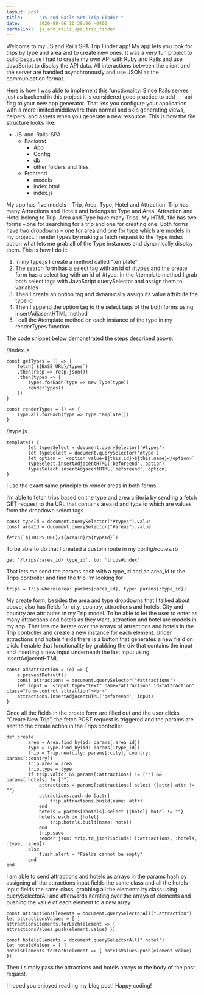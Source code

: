 ```yaml
---
layout: post
title:      "JS and Rails SPA Trip Finder "
date:       2020-08-06 10:39:06 -0400
permalink:  js_and_rails_spa_trip_finder
---
```



Welcome to my JS and Rails SPA Trip Finder app! My app lets you look for trips by type and area and to create new ones. It was a very fun project to build because I had to create my own API with Ruby and Rails and use JavaScript to display the API data. All interactions between the client and the server are handled asynchronously and use JSON as the communication format.

Here is how I was able to implement this functionality.
Since Rails serves just as backend in this project it is considered good practice to add  - - api flag to your new app generator. That lets you configure your application with a more limited middleware than normal and skip generating views, helpers, and assets when you generate a new resource. This is how the file structure looks like:

-	JS-and-Rails-SPA
    - Backend
	    - App
	    - Config
	    - db
	    - other folders and files
    - Frontend
	    - models
	    - index.html
	    - index.js

My app has five models – Trip, Area, Type, Hotel and Attraction. Trip has many Attractions and Hotels and belongs to Type and Area. Attraction and Hotel belong to Trip. Area and Type have many Trips. 
My HTML file has two forms – one for searching for a trip and one for creating one. Both forms have two dropdowns – one for area and one for type which are models in my project. I render types by making a fetch request to the Type index action what lets me grab all of the Type instances and dynamically display them.  This is how I do it:

  1.	In my type.js I create a method called “template”
  2.	The search form has a select tag with an id of #types and the create form has a select tag with an id of #type. In the          #template method I grab both select tags with JavaScript querySelector and assign them to variables
  3.	Then I create an option tag and dynamically assign its value attribute the type id 
  4.	Then I append the option tag to the select tags of the both forms using insertAdjasentHTML method 
  5.	I call the #template method on each instance of the type in my renderTypes function


The code snippet below demonstrated the steps described above:

//index.js

```
const getTypes = () => {
    fetch(`${BASE_URL}/types`)
    .then(resp => resp.json())
    .then(types => {
        types.forEach(type => new Type(type))
        renderTypes()
    })
}

const renderTypes = () => {
    Type.all.forEach(type => type.template())
}
```

//type.js 

```
template() {
        let typesSelect = document.querySelector('#types')
        let typeSelect = document.querySelector('#type')
        let option = `<option value=${this.id}>${this.name}</option>`
        typeSelect.insertAdjacentHTML('beforeend', option)
        typesSelect.insertAdjacentHTML('beforeend', option)
}
```

I use the exact same principle to render areas in both forms.

I’m able to fetch trips based on the type and area criteria by sending a fetch GET request to the URL that contains area id and type id which are values from the dropdown select tags

```
const typeId = document.querySelector("#types").value 
const areaId = document.querySelector("#areas").value

fetch(`${TRIPS_URL}/${areaId}/${typeId}`)
```

To be able to do that I created a custom route in my config/routes.rb 

```
get '/trips/:area_id/:type_id', to: 'trips#index'
```

That lets me send the params hash with a type_id and an area_id to the Trips controller and find the trip I’m looking for

```
trips = Trip.where(area: params[:area_id], type: params[:type_id])
```

My create form, besides the area and type dropdowns that I talked about above, also has fields for city, country, attractions and hotels. City and country are attributes in my Trip model. To be able to let the user to enter as many attractions and hotels as they want, attraction and hotel are models in my app. That lets me iterate over the arrays of attractions and hotels in the Trip controller and create a new instance for each element. Under attractions and hotels fields there is a button that generates a new field on click. I enable that functionality by grabbing the div that contains the input and inserting a new input underneath the last input using insertAdjacentHTML

```
const addAttraction = (e) => {
    e.preventDefault()
    const attractions = document.querySelector("#attractions")
    let input = `<input type="text" name="attraction" id="attraction" class="form-control attraction"><br>`
    attractions.insertAdjacentHTML('beforeend', input)
}
```

Once all the fields in the create form are filled out and the user clicks “Create New Trip”, the fetch POST request is triggered and the params are sent to the create action in the Trips controller

```
def create 
        area = Area.find_by(id: params[:area_id])
        type = Type.find_by(id: params[:type_id])
        trip = Trip.new(city: params[:city], country: params[:country])
        trip.area = area  
        trip.type = type 
        if trip.valid? && params[:attractions] != [""] && params[:hotels] != [""]
            attractions = params[:attractions].select {|attr| attr != ""}
            attractions.each do |attr|
                trip.attractions.build(name: attr)
            end
            hotels = params[:hotels].select {|hotel| hotel != ""}
            hotels.each do |hotel|
                trip.hotels.build(name: hotel)
            end
            trip.save 
            render json: trip.to_json(include: [:attractions, :hotels, :type, :area])
        else
            flash.alert = "Fields cannot be empty"
        end
end
```

I am able to send attractions and hotels as arrays in the params hash by assigning all the attractions input fields the same class and all the hotels input fields the same class, grabbing all the elements by class using querySelectorAll and afterwards iterating over the arrays of elements and pushing the value of each element to a new array

```
const attractionsElements = document.querySelectorAll(".attraction")
let attractionsValues = [ ]
attractionsElements.forEach(element => { attractionsValues.push(element.value) })

const hotelsElements = document.querySelectorAll(".hotel")
let hotelsValues = [ ]
hotelsElements.forEach(element => { hotelsValues.push(element.value) })
```

Then I simply pass the attractions and hotels arrays to the body of the post request.

I hoped you enjoyed reading my blog post! Happy coding!






